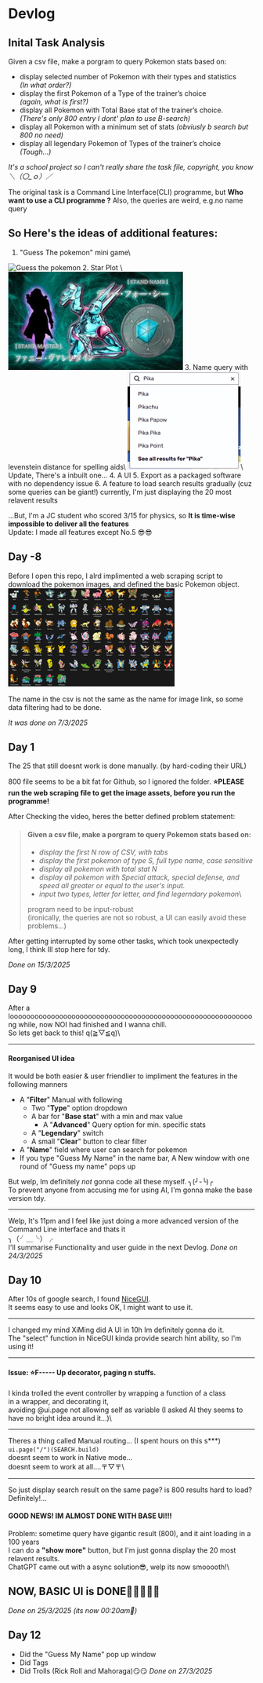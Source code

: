 # Devlog
## Inital Task Analysis
Given a csv file, make a porgram to query Pokemon stats based on:
- display selected number of Pokemon with their types and statistics\
*(In what order?)*
- display the first Pokemon of a Type of the trainer’s choice\
*(again, what is first?)*
- display all Pokemon with Total Base stat of the trainer’s choice.\
*(There's only 800 entry I dont' plan to use B-search)*
- display all Pokemon with a minimum set of stats
*(obviusly b search but 800 no need)*
- display all legendary Pokemon of Types of the trainer’s choice\
*(Tough...)*


*It's a school project so I can't really share the task file, copyright, you know＼（〇_ｏ）／*

The original task is a Command Line Interface(CLI) programme, but **Who want to use a CLI programme ?**
Also, the queries are weird, e.g.no name query

## So Here's the ideas of additional features:
1. "Guess The pokemon" mini game\
<img src="./ASSETS/readme_assets/Guess the pokemon.png" alt="Guess the pokemon"  height="200">
2. Star Plot \
<img src="./ASSETS/readme_assets/Dirty Deeds Done Dirt Cheap.jpg" alt="JOJO REFERENCE!!!" height="200">
3. Name query with levenstein distance for spelling aids\
<img src="./ASSETS/readme_assets/Search%20%20Hint%20Example.png" height="200">\
Update, There's a inbuilt one...
4. A UI
5. Export as a packaged software with no dependency issue
6. A feature to load search results gradually (cuz some queries can be giant!)
currently, I'm just displaying the 20 most relavent results

...But, I'm a JC student who scored 3/15 for physics, so **It is time-wise impossible to deliver all the features**\
Update: I made all features except No.5 😎😎

## Day -8
Before I open this repo, I alrd implimented a web scraping script to download the pokemon images, and defined the basic Pokemon object.\
<img src="./ASSETS/readme_assets/Webscrap.png" height="200">

The name in the csv is not the same as the name for image link, so some data filtering had to be done.

*It was done on 7/3/2025*

## Day 1
The 25 that still doesnt work is done manually. (by hard-coding their URL)

800 file seems to be a bit fat for Github, so I ignored the folder. **⭐PLEASE run the web scraping file to get the image assets, before you run the programme!**

After Checking the video, heres the better defined problem statement:

>#### Given a csv file, make a porgram to query Pokemon stats based on:
>- *display the first N row of CSV, with tabs*
>- *display the first pokemon of type S, full type name, case sensitive*
>- *display all pokemon with total stat N*
>- *display all pokemon with Special attack, special defense, and speed all greater or equal to the user's input.*
>- *input two types, letter for letter, and find legerndary pokemon*\
>
>program need to be input-robust\
>(ironically, the queries are not so robust, a UI can easily avoid these problems...)

After getting interrupted by some other tasks, which took unexpectedly long, I think Ill stop here for tdy.

*Done on 15/3/2025*

## Day 9
After a looooooooooooooooooooooooooooooooooooooooooooooooooooooooooong while, now NOI had finished and I wanna chill.\
So lets get back to this! q(≧▽≦q)\

---
#### Reorganised UI idea
It would be both easier & user friendlier to impliment the features in the following manners
- A "**Filter**" Manual with following
    - Two "**Type**" option dropdown
    - A bar for "**Base stat**" with a min and max value
        - A "**Advanced**" Query option for min. specific stats
    - A "**Legendary**" switch
    - A small "**Clear**" button to clear filter
- A "**Name**" field where user can search for pokemon
- If you type "Guess My Name" in the name bar, A New window with one round of "Guess my name" pops up

But welp, Im definitely *not* gonna code all these myself. ╮(╯-╰)╭\
To prevent anyone from accusing me for using AI, I'm gonna make the base version tdy.

---
Welp, It's 11pm and I feel like just doing a more advanced version of the Command Line interface and thats it\
╮（╯＿╰）╭\
I'll summarise Functionality and user guide in the next Devlog.
*Done on 24/3/2025*

## Day 10
After 10s of google search, I found [NiceGUI](https://github.com/zauberzeug/nicegui).\
It seems easy to use and looks OK, I might want to use it.

---
I changed my mind XiMing did A UI in 10h Im definitely gonna do it.\
The "select" function in NiceGUI kinda provide search hint ability, so I'm using it!

---
#### Issue: ⭐F----- Up decorator, paging n stuffs.
I kinda trolled the event controller by wrapping a function of a class\
in a wrapper, and decorating it,\
avoiding @ui.page not allowing self as variable (I asked AI they seems to have no bright idea around it...)\

---
Theres a thing called Manual routing... (I spent hours on this s***)\
`ui.page("/")(SEARCH.build)`\
doesnt seem to work in Native mode...\
doesnt seem to work at all....〒▽〒\

---
So just display search result on the same page?
is 800 results hard to load? Definitely!...

#### GOOD NEWS! IM ALMOST DONE WITH BASE UI!!!
Problem: sometime query have gigantic result (800), and it aint loading in a 100 years\
I can do a **"show more"** button, but I'm just gonna display the 20 most relavent results.\
ChatGPT came out with a async solution😎, welp its now smooooth!\

## NOW, BASIC UI is DONE🥳🥳🥂🥂🥂
*Done on 25/3/2025 (its now 00:20am🦉)*

## Day 12
- Did the "Guess My Name" pop up window
- Did Tags
- Did Trolls (Rick Roll and Mahoraga)😏😏
*Done on 27/3/2025*